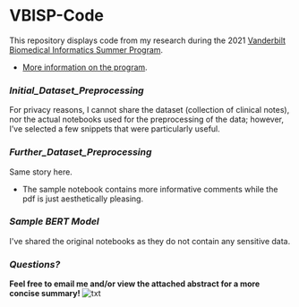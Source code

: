 # VBISP-Code
This repository displays code from my research during the 2021 [Vanderbilt Biomedical Informatics Summer Program](https://t.e2ma.net/message/t444jf/12cgjjq). 
- [More information on the program](https://www.vumc.org/dbmi/summer-research-internship-program-biomedical-informatics).
### *Initial_Dataset_Preprocessing*
For privacy reasons, I cannot share the dataset (collection of clinical notes), nor the actual notebooks used for the preprocessing of the data; however, I’ve selected a few snippets that were particularly useful. 
### *Further_Dataset_Preprocessing*
Same story here. 
- The sample notebook contains more informative comments while the pdf is just aesthetically pleasing. 
### *Sample BERT Model* 
I've shared the original notebooks as they do not contain any sensitive data. 
### *Questions?*
**Feel free to email me and/or view the attached abstract for a more concise summary!**
![txt](https://github.com/stuartwaller/VBISP-Code/blob/master/Sample%20BERT%20Model/Sample.png)


